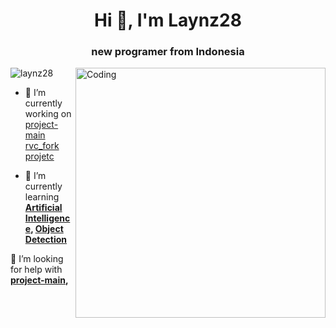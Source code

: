 
<h1 align="center">Hi 👋, I'm Laynz28</h1>
<h3 align="center">new programer from Indonesia</h3>

<img align="right" alt="Coding" width="400" src="https://i.scdn.co/image/ab67706c0000da84c097328895765e6e5c67da7b">

<p align="left"> <img src="https://komarev.com/ghpvc/?username=laynz28&label=Profile%20views&color=0e75b6&style=flat" alt="laynz28" /> </p>


- 🔭 I’m currently working on [project-main rvc_fork projetc](https://github.com/HoshioPilio/projetc-main)

- 🌱 I’m currently learning **[Artificial Intelligence](https://www.google.com/search?client=firefox-b-d&q=Artificial+Intelligence), [Object Detection](https://www.google.com/search?client=firefox-b-d&q=Object+Detection)**

🤝 I’m looking for help with  **[project-main](https://github.com/HoshioPilio/projetc-main),** 



